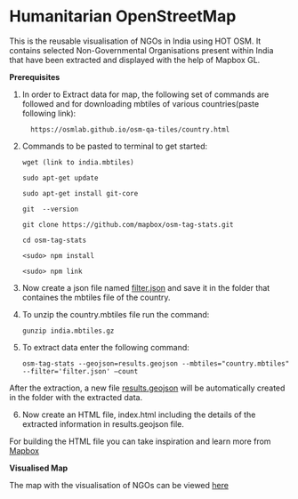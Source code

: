 # Humanitarian OpenStreetMap
This is the reusable visualisation of NGOs in India using HOT OSM.
It contains selected Non-Governmental Organisations present within India that have been extracted and displayed with the help of Mapbox GL.

**Prerequisites**

1. In order to Extract data for map, the following set of commands are followed and for downloading mbtiles of various         countries(paste following link):

         https://osmlab.github.io/osm-qa-tiles/country.html

2. Commands to be pasted to terminal to get started:
  
       wget (link to india.mbtiles)

       sudo apt-get update

       sudo apt-get install git-core

       git  --version

       git clone https://github.com/mapbox/osm-tag-stats.git

       cd osm-tag-stats

       <sudo> npm install

       <sudo> npm link  

3. Now create a json file named [filter.json](https://github.com/AmaluSusan/HOT-OSM/blob/master/filter1.json) and save it in the    folder that containes the mbtiles file of the country.

4. To unzip the country.mbtiles file run the command:
       
       gunzip india.mbtiles.gz

5. To extract data enter the following command:
       
       osm-tag-stats --geojson=results.geojson --mbtiles="country.mbtiles" --filter='filter.json' –count


  After the extraction, a new file [results.geojson](https://github.com/AmaluSusan/HOT-OSM/blob/master/results.geojson?short_path=e7ccb58) will be automatically created in the folder with the extracted data.

6. Now create an HTML file, index.html including the details of the extracted information in results.geojson file.

 For building the HTML file you can take inspiration and learn more from
[Mapbox](https://www.mapbox.com/mapbox-gl-js/example/simple-map/)


**Visualised Map**

The map with the visualisation of NGOs can be viewed [here](https://AmaluSusan.github.io)

  

